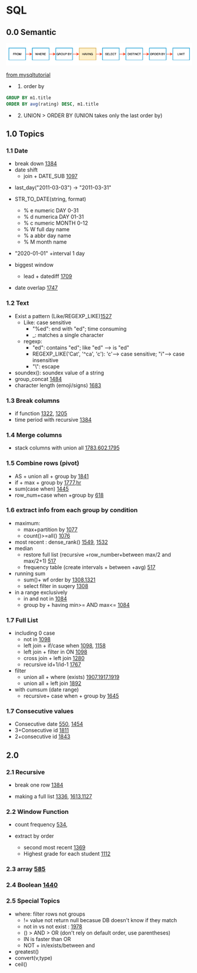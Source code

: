 # SQL

## 0.0 Semantic

![](pics/order.png)

[from mysqltutorial](https://www.mysqltutorial.org/mysql-having.aspx)

* 1. order by

``` sql
GROUP BY m1.title
ORDER BY avg(rating) DESC, m1.title
```

* 2. UNION > ORDER BY (UNION takes only the last order by)

## 1.0 Topics
### 1.1 Date
* break down [1384](1301-1700/1384Total_sales_amount_by_year.sql)
* date shift
  + join + DATE_SUB [1097](1001-1300/1097.Game_play_analysi_V.sql)
+ last_day("2011-03-03") -> "2011-03-31"
+ STR_TO_DATE(string, format)
  + % e numeric DAY 0-31
  + % d numerica DAY 01-31
  + % c numeric MONTH 0-12
  + % W full day name
  + % a abbr day name
  + % M month name
+ "2020-01-01" +interval 1 day

+ biggest window
  + lead + datediff [1709](1701-2000/1709.Biggest_window_between_visits.sql)
+ date overlap [1747](1701-2000/1747.Leeflex_banned_accounts.sql)

### 1.2 Text
  + Exist a pattern (Like/REGEXP_LIKE)[1527](1301-1700/1527.Patients_with_a_condition.sql)
    + Like: case sensitive
      + "%ed": end with "ed"; time consuming
      + _: matches a single character
    + regexp:
      + "ed": contains "ed"; like "ed" --> is "ed"
      + REGEXP_LIKE('Cat', '^ca', 'c'): 'c'--> case sensitive; "i"--> case insensitive
      + "\\\": escape
  + soundex(): soundex value of a string
  + group_concat [1484](1301-1700/1494.Group_sold_by_products_by_the_date.sql)
  + character length (emoji/signs) [1683](1301-1700/1683.Invalid_tweets.sql)

### 1.3 Break columns
  + if function [1322](1301-1700/1322.Ads_performance.sql), [1205](1001-1300/1205.Monthly_transction_ii.sql)
  + time period with recursive [1384](1301-1700/1384Total_sales_amount_by_year.sql)

### 1.4 Merge columns
  + stack columns with union all [1783](1301-1700/1783.Grand_Slam_Titles.sql),[602](100-1000/602.Friend_request_ii_who_has_the_most_freiends.sql),[1795](1701-2000/1795.Rearrange_products_table.sql)


### 1.5 Combine rows (pivot)
  + AS + union all + group by [1841](1701-2000/1841.League_statistics.sql)
  + if + max + group by [1777](1701-2000/1777.Product_price_for_each_store.sql),[hr](hr1-100/occupation_pivot.sql)
  + sum(case when) [1445](1301-1700/1445.Apples_oranges.sql)
  + row_num+case when +group by  [618](100-1000/618.Students_report_by_geography.sql)

### 1.6 extract info from each group by condition
  + maximum:
    + max+partition by [1077](1001-1300/1077.Project_employee_ii.sql)
    + count()>=all() [1076](1001-1300/1076.Project_employee_ii.sql)
  + most recent : dense_rank() [1549](1301-1700/1549.The_most_recent_orders_for_each_product.sql), [1532](1301-1700/1532.The_most_recent_three_orders.sql)
  + median
    + restore full list (recursive +row_number+between max/2 and max/2+1) [517](100-1000/571.Find_median_given_frequency_of_numbers.sql)
    + frequency table (create intervals + between +avg) [517](100-1000/571.Find_median_given_frequency_of_numbers.sql)
  + running sum
    + sum()+ wf order by [1308](1301-1700/1308.Running_total_for_different_genders.sql),[1321](1301-1700/1321.Restaurant_growth.sql)
    + select filter in suqery [1308](1301-1700/1308.Running_total_for_different_genders.sql)
  + in a range exclusively
    + in and not in [1084](1001-1300/1084.Sales_analysis_iii.sql)
    + group by + having min>= AND max<= [1084](1001-1300/1084.Sales_analysis_iii.sql)
### 1.7 Full List
  + including 0 case
    + not in [1098](1001-1300/1098.Unpopular_books.sql)
    + left join + if/case when [1098](1001-1300/1098.Unpopular_books.sql), [1158](1001-1300/1158.Market_analysis_i.sql)
    + left join + filter in ON [1098](1001-1300/1098.Unpopular_books.sql)
    + cross join + left join [1280](1001-1300/1280.Students_and_examinations.sql)
    + recursive id+1/id-1 [1767](1701-2000/1767.Find_the_subtask_that_did_not_execute.sql)
  + filter
    + union all + where (exists) [1907](1701-2000/1907.Count_salary_categories.sql),[1917](1701-2000/1917.Leetcodify_friends_recommendations.sql),[1919](1701-2000/1919.Leetcodify_similar_friends.sql)
    + union all + left join [1892]()
  + with cumsum (date range)
    + recursive+ case when + group by [1645](1301-1700/1645.Hopper_company_queries_ii.sql)


### 1.7 Consecutive values
  +  Consecutive date [550](100-1000/550.Game_play_analysis_IV.sql), [1454](1301-1700/1454.Active_users.sql)
  +  3+Consecutive id [1811](1701-2000/1811.Find_interview_candidates.sql)
  +  2+consecutive id [1843](1701-2000/1843.Suspicious_bank_accounts.sql)



## 2.0
### 2.1 Recursive
* break one row [1384](1301-1700/1384Total_sales_amount_by_year.sql)

* making a full list [1336](1301-1700/1336.Number_of_trans.sql), [1613](1301-1700/1613.Find_the_missing_ids.sql),[1127](1001-1300/1127.User_purcahse_platform.sql)

### 2.2 Window Function

* count frequency [534](100-1000/534Game_play_analysis.sql),

* extract by order
  + second most recent [1369](1301-1700/1369.Get_the_second_most_recent_activity.sql)
  + Highest grade for each student [1112](1001-1300/1112Highest_grade_for_each_student.sql)

### 2.3 array [585](100-1000/585.Investment_in_2016.sql)

### 2.4 Boolean [1440](1301-1700/1440.Evaluate_boolean_expression.sql)

### 2.5 Special Topics
  + where: filter rows not groups
    + != value not return null becasue DB doesn't know if they match
    + not in vs not exist : [1978](1701-2000/1978.Employees_whose_manager_left_the_company.sql)
    + () > AND > OR (don't rely on default order, use parentheses)
    + IN is faster than OR
    + NOT + in/exists/between and
  + greatest()
  + convert(v,type)
  + ceil()
